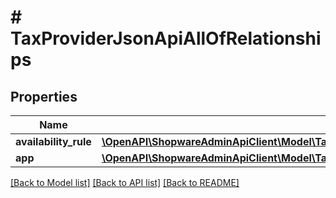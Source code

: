 # # TaxProviderJsonApiAllOfRelationships

## Properties

Name | Type | Description | Notes
------------ | ------------- | ------------- | -------------
**availability_rule** | [**\OpenAPI\ShopwareAdminApiClient\Model\TaxProviderJsonApiAllOfRelationshipsAvailabilityRule**](TaxProviderJsonApiAllOfRelationshipsAvailabilityRule.md) |  | [optional]
**app** | [**\OpenAPI\ShopwareAdminApiClient\Model\TaxProviderJsonApiAllOfRelationshipsApp**](TaxProviderJsonApiAllOfRelationshipsApp.md) |  | [optional]

[[Back to Model list]](../../README.md#models) [[Back to API list]](../../README.md#endpoints) [[Back to README]](../../README.md)
